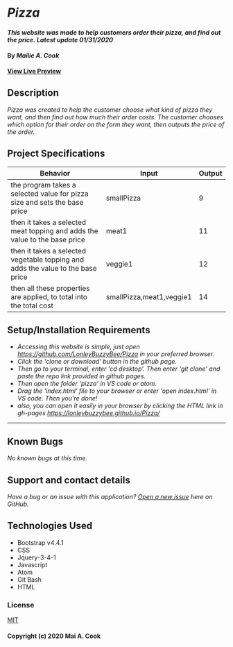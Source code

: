 # _Pizza_

#### _This website was made to help customers order their pizza, and find out the price. Latest update 01/31/2020_

#### By _**Mailie A. Cook**_


**[View Live Preview]({https://lonleybuzzybee.github.io/Pizza/}/)**

## Description

_Pizza was created to help the customer choose what kind of pizza they want, and then find out how much their order costs. The customer chooses which option for their order on the form they want, then outputs the price of the order._

## Project Specifications

| Behavior | Input | Output |
|---|---|---|
|the program takes a selected value for pizza size and sets the base price| smallPizza | 9 |
| then it takes a selected meat topping and adds the value to the base price| meat1 | 11 |
| then it takes a selected vegetable topping and adds the value to the base price | veggie1 | 12 |
| then all these properties are applied, to total into the total cost | smallPizza,meat1,veggie1 | 14 |

## Setup/Installation Requirements

* _Accessing this website is simple, just open https://github.com/LonleyBuzzyBee/Pizza in your preferred browser._
* _Click the 'clone or download' button in the github page._
* _Then go to your terminal, enter 'cd desktop'. Then enter 'git clone' and paste the repo link provided in github pages._
* _Then open the folder 'pizza' in VS code or atom._
* _Drag the 'index.html' file to your browser or enter 'open index.html' in VS code. Then you're done!_
* _also, you can open it easily in your browser by clicking the HTML link in gh-pages https://lonleybuzzybee.github.io/Pizza/_
---

## Known Bugs

_No known bugs at this time._

## Support and contact details

_Have a bug or an issue with this application? [Open a new issue](https://github.com/LonleyBuzzyBee/Pizza/issues{repo-name}/issues) here on GitHub._

## Technologies Used

* Bootstrap v4.4.1
* CSS
* Jquery-3-4-1
* Javascript
* Atom
* Git Bash
* HTML

### License

[MIT](https://choosealicense.com/licenses/mit/)
#### Copyright (c) 2020 Mai A. Cook
